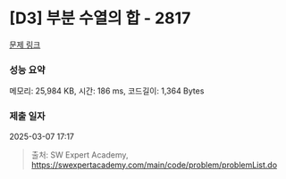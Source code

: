 # [D3] 부분 수열의 합 - 2817 

[문제 링크](https://swexpertacademy.com/main/code/problem/problemDetail.do?contestProbId=AV7IzvG6EksDFAXB) 

### 성능 요약

메모리: 25,984 KB, 시간: 186 ms, 코드길이: 1,364 Bytes

### 제출 일자

2025-03-07 17:17



> 출처: SW Expert Academy, https://swexpertacademy.com/main/code/problem/problemList.do